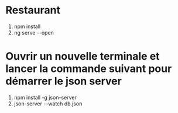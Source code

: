# Restaurant
1) npm install
2) ng serve --open

# Ouvrir un nouvelle terminale et lancer la commande suivant pour démarrer le json server 
1) npm install -g json-server
2) json-server --watch db.json
